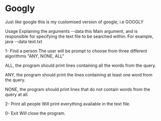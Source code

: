 # Googly
Just like google this is my customised version of google, i.e GOOGLY

Usage
Explaining the arguments
--data
this Main argument, and is responsible for specifying the text file to be searched within. For example, java --data text.txt

1- Find a person
The user will be prompt to choose from three different algorithms "ANY, NONE, ALL"

ALL, the program should print lines containing all the words from the query.

ANY, the program should print the lines containing at least one word from the query.

NONE, the program should print lines that do not contain words from the query at all.

2- Print all people
Will print everything available in the text file.

0- Exit
Will close the program.

